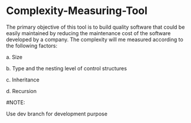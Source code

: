 # Complexity-Measuring-Tool

The primary objective of this tool is to build quality software that could be easily maintained by reducing the maintenance cost of the software developed by a company. The complexity will me measured according to the following factors:

a. Size

b. Type and the nesting level of control structures

c. Inheritance

d. Recursion


#NOTE:

Use dev branch for development purpose
